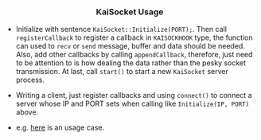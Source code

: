 <h3 align = "center">KaiSocket Usage</h3>

* Initialize with sentence `KaiSocket::Initialize(PORT);`. Then call `registerCallback` to register a callback in `KAISOCKHOOK` type, the function can used to `recv` or `send` message, buffer and data should be needed. Also, add other callbacks by calling `appendCallback`, therefore, just need to be attention to is how dealing the data rather than the pesky socket transmission. At last, call `start()` to start a new `KaiSocket` server process.

* Writing a client, just register callbacks and using `connect()` to connect a server whose IP and PORT sets when calling like `Initialize(IP, PORT)` above.

* e.g. [here](https://github.com/tsymiar/MyAutomatic/blob/auto-dev/LinxSrvc/IM/KaiTest.cpp) is an usage case.
